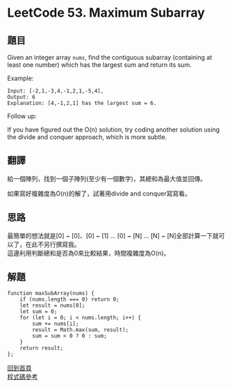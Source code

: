 # LeetCode 53. Maximum Subarray

## 題目
Given an integer array `nums`, find the contiguous subarray (containing at least one number) which has the largest sum and return its sum.

Example:
```
Input: [-2,1,-3,4,-1,2,1,-5,4],
Output: 6
Explanation: [4,-1,2,1] has the largest sum = 6.
```
Follow up:  

If you have figured out the O(n) solution, try coding another solution using the divide and conquer approach, which is more subtle.
## 翻譯

給一個陣列，找到一個子陣列(至少有一個數字)，其總和為最大值並回傳。　　

如果寫好複雜度為O(n)的解了，試著用divide and conquer寫寫看。

## 思路
最簡單的想法就是[0] ~ [0]、[0] ~ [1] ... [0] ~ [N] ... [N] ~ [N]全部計算一下就可以了，在此不另行撰寫我。  
這邊利用判斷總和是否為0來比較結果，時間複雜度為O(n)。
## 解題
```
function maxSubArray(nums) {
    if (nums.length === 0) return 0;
    let result = nums[0];
    let sum = 0;
    for (let i = 0; i < nums.length; i++) {
        sum += nums[i];
        result = Math.max(sum, result);
        sum = sum < 0 ? 0 : sum;
    }
    return result;
};
```

[回到首頁](../../README.md)  
[程式碼參考](scripts/index.js)